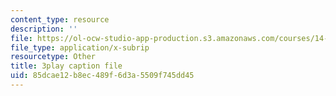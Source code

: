 ```yaml
---
content_type: resource
description: ''
file: https://ol-ocw-studio-app-production.s3.amazonaws.com/courses/14-73-the-challenge-of-world-poverty-spring-2011/85dcae12b8ec489f6d3a5509f745dd45_K2LvCx8H0OU.srt
file_type: application/x-subrip
resourcetype: Other
title: 3play caption file
uid: 85dcae12-b8ec-489f-6d3a-5509f745dd45
---
```

